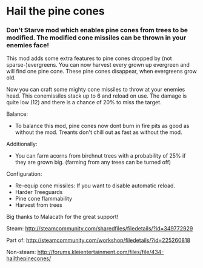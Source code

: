 # Hail the pine cones
### Don't Starve mod which enables pine cones from trees to be modified. The modified cone missiles can be thrown in your enemies face!

This mod adds some extra features to pine cones dropped by (not sparse-)evergreens. You can now harvest every grown up evergreen and will find one pine cone. These pine cones disappear, when evergreens grow old.

Now you can craft some mighty cone missiles to throw at your enemies head. This conemissiles stack up to 6 and reload on use. The damage is quite low (12) and there is a chance of 20% to miss the target.

Balance:
* To balance this mod, pine cones now dont burn in fire pits as good as without the mod.
Treants don't chill out as fast as without the mod.

Additionally:
* You can farm acorns from birchnut trees with a probability of 25% if they are grown big. (farming from any trees can be turned off)

Configuration:
* Re-equip cone missiles: If you want to disable automatic reload.
* Harder Treeguards
* Pine cone flammability
* Harvest from trees


Big thanks to Malacath for the great support!

Steam: http://steamcommunity.com/sharedfiles/filedetails/?id=349772929

Part of: http://steamcommunity.com/workshop/filedetails/?id=225260818

Non-steam: http://forums.kleientertainment.com/files/file/434-hailthepinecones/
